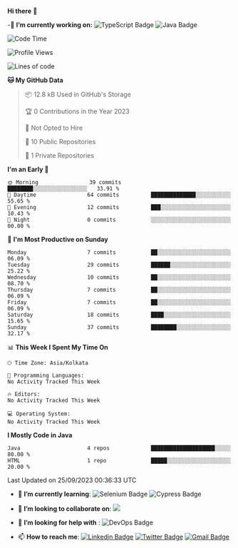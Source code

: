 **Hi there**  👋


-🔭 **I’m currently working on:** 
![TypeScript Badge](https://img.shields.io/badge/TypeScript-007ACC?style=plastic&logo=typescript&logoColor=white)
![Java Badge](https://img.shields.io/badge/Java-ED8B00?style=plastic&logo=java&logoColor=white)
<!--START_SECTION:waka-->
![Code Time](http://img.shields.io/badge/Code%20Time-29%20hrs%2017%20mins-blue)

![Profile Views](http://img.shields.io/badge/Profile%20Views-0-blue)

![Lines of code](https://img.shields.io/badge/From%20Hello%20World%20I%27ve%20Written-19.3%20thousand%20lines%20of%20code-blue)

**🐱 My GitHub Data** 

> 📦 12.8 kB Used in GitHub's Storage 
 > 
> 🏆 0 Contributions in the Year 2023
 > 
> 🚫 Not Opted to Hire
 > 
> 📜 10 Public Repositories 
 > 
> 🔑 1 Private Repositories 
 > 
**I'm an Early 🐤** 

```text
🌞 Morning                39 commits          ████████░░░░░░░░░░░░░░░░░   33.91 % 
🌆 Daytime                64 commits          ██████████████░░░░░░░░░░░   55.65 % 
🌃 Evening                12 commits          ███░░░░░░░░░░░░░░░░░░░░░░   10.43 % 
🌙 Night                  0 commits           ░░░░░░░░░░░░░░░░░░░░░░░░░   00.00 % 
```
📅 **I'm Most Productive on Sunday** 

```text
Monday                   7 commits           ██░░░░░░░░░░░░░░░░░░░░░░░   06.09 % 
Tuesday                  29 commits          ██████░░░░░░░░░░░░░░░░░░░   25.22 % 
Wednesday                10 commits          ██░░░░░░░░░░░░░░░░░░░░░░░   08.70 % 
Thursday                 7 commits           ██░░░░░░░░░░░░░░░░░░░░░░░   06.09 % 
Friday                   7 commits           ██░░░░░░░░░░░░░░░░░░░░░░░   06.09 % 
Saturday                 18 commits          ████░░░░░░░░░░░░░░░░░░░░░   15.65 % 
Sunday                   37 commits          ████████░░░░░░░░░░░░░░░░░   32.17 % 
```


📊 **This Week I Spent My Time On** 

```text
🕑︎ Time Zone: Asia/Kolkata

💬 Programming Languages: 
No Activity Tracked This Week

🔥 Editors: 
No Activity Tracked This Week

💻 Operating System: 
No Activity Tracked This Week
```

**I Mostly Code in Java** 

```text
Java                     4 repos             ████████████████████░░░░░   80.00 % 
HTML                     1 repo              █████░░░░░░░░░░░░░░░░░░░░   20.00 % 
```




 Last Updated on 25/09/2023 00:36:33 UTC
<!--END_SECTION:waka-->
- 🌱 **I’m currently learning**:
![Selenium Badge](https://img.shields.io/badge/Selenium-43B02A?style=plastic&logo=Selenium&logoColor=white)
![Cypress Badge](https://img.shields.io/badge/Cypress-17202C?style=plastic&logo=cypress&logoColor=white)
- 👯 **I’m looking to collaborate on**:
<a href="#"><img src="https://img.shields.io/badge/Open%20Source-success?style=plastic"></a>
- 🤔 **I’m looking for help with** :
![DevOps Badge](https://img.shields.io/badge/Azure_DevOps-0078D7?style=plastic&logo=azure-devops&logoColor=white)

- 📫 **How to reach me**:
 [![Linkedin Badge](https://img.shields.io/badge/-mendonjr-white?style=social&logo=Linkedin&logoColor=blue&link=https://linkedin.com/in/mendonjr-65840443/)](https://linkedin.com/in/mendonjr-65840443)
[![Twitter Badge](https://img.shields.io/badge/-@mendonjrr-white?style=social&logo=twitter&logoColor=blue&link=https://twitter.com/mendonjrr)](https://twitter.com/mendonjrr)
[![Gmail Badge](https://img.shields.io/badge/-prasadmendon744@gmail.com-white?style=social&logo=Gmail&logoColor=red&link=mailto:prasadmendon744@gmail.com)](mailto:prasadmendon744@gmail.com)
